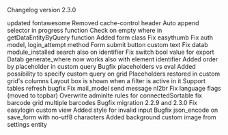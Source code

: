 Changelog version 2.3.0
 
updated fontawesome
Removed cache-control header
Auto append selector in progress function
Check on empty where in getDataEntityByQuery function
Added form class
Fix easythumb
Fix auth model, login_attempt method
Form submit button custom text
Fix datab module_installed search also on identifier
Fix switch bool value for export
Datab generate_where now works also with element identifier
Added order by placeholder in custom query
Bugfix placeholders vs eval
Added possibility to specify custom query on grid
Placeholders restored in custom grid's columns
Layout box is shown when a filter is active in it
Support tables refresh bugfix
Fix mail_model send message nl2br
Fix language flags (moved to topbar)
Overwrite adminlte rules for connectedSortable
fix barcode grid multiple barcodes
Bugfix migration 2.2.9 and 2.3.0
Fix easylogin custom view
Added style for invalid input
Bugfix json_encode on save_form with no-utf8 characters
Added background custom image from settings entity
